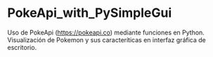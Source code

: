 # PokeApi_with_PySimpleGui

Uso de PokeApi (https://pokeapi.co) mediante funciones en Python. Visualización de Pokemon y sus caracteríticas en interfaz gráfica de escritorio.

